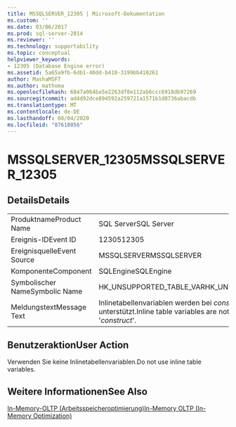 ```yaml
---
title: MSSQLSERVER_12305 | Microsoft-Dokumentation
ms.custom: ''
ms.date: 03/06/2017
ms.prod: sql-server-2014
ms.reviewer: ''
ms.technology: supportability
ms.topic: conceptual
helpviewer_keywords:
- 12305 (Database Engine error)
ms.assetid: 5a65a9fb-6db1-40dd-b410-3199bb410261
author: MashaMSFT
ms.author: mathoma
ms.openlocfilehash: 6847a064ba5e2263df8e112ab6ccc6918db97269
ms.sourcegitcommit: ad4d92dce894592a259721a1571b1d8736abacdb
ms.translationtype: MT
ms.contentlocale: de-DE
ms.lasthandoff: 08/04/2020
ms.locfileid: "87618056"
---
```

# <a name="mssqlserver_12305"></a><span data-ttu-id="ece0f-102">MSSQLSERVER_12305</span><span class="sxs-lookup"><span data-stu-id="ece0f-102">MSSQLSERVER_12305</span></span>
    
## <a name="details"></a><span data-ttu-id="ece0f-103">Details</span><span class="sxs-lookup"><span data-stu-id="ece0f-103">Details</span></span>  
  
|||  
|-|-|  
|<span data-ttu-id="ece0f-104">Produktname</span><span class="sxs-lookup"><span data-stu-id="ece0f-104">Product Name</span></span>|<span data-ttu-id="ece0f-105">SQL Server</span><span class="sxs-lookup"><span data-stu-id="ece0f-105">SQL Server</span></span>|  
|<span data-ttu-id="ece0f-106">Ereignis-ID</span><span class="sxs-lookup"><span data-stu-id="ece0f-106">Event ID</span></span>|<span data-ttu-id="ece0f-107">12305</span><span class="sxs-lookup"><span data-stu-id="ece0f-107">12305</span></span>|  
|<span data-ttu-id="ece0f-108">Ereignisquelle</span><span class="sxs-lookup"><span data-stu-id="ece0f-108">Event Source</span></span>|<span data-ttu-id="ece0f-109">MSSQLSERVER</span><span class="sxs-lookup"><span data-stu-id="ece0f-109">MSSQLSERVER</span></span>|  
|<span data-ttu-id="ece0f-110">Komponente</span><span class="sxs-lookup"><span data-stu-id="ece0f-110">Component</span></span>|<span data-ttu-id="ece0f-111">SQLEngine</span><span class="sxs-lookup"><span data-stu-id="ece0f-111">SQLEngine</span></span>|  
|<span data-ttu-id="ece0f-112">Symbolischer Name</span><span class="sxs-lookup"><span data-stu-id="ece0f-112">Symbolic Name</span></span>|<span data-ttu-id="ece0f-113">HK_UNSUPPORTED_TABLE_VAR</span><span class="sxs-lookup"><span data-stu-id="ece0f-113">HK_UNSUPPORTED_TABLE_VAR</span></span>|  
|<span data-ttu-id="ece0f-114">Meldungstext</span><span class="sxs-lookup"><span data-stu-id="ece0f-114">Message Text</span></span>|<span data-ttu-id="ece0f-115">Inlinetabellenvariablen werden bei *construct* nicht unterstützt.</span><span class="sxs-lookup"><span data-stu-id="ece0f-115">Inline table variables are not supported with '*construct*'.</span></span>|  
  
## <a name="user-action"></a><span data-ttu-id="ece0f-116">Benutzeraktion</span><span class="sxs-lookup"><span data-stu-id="ece0f-116">User Action</span></span>  
 <span data-ttu-id="ece0f-117">Verwenden Sie keine Inlinetabellenvariablen.</span><span class="sxs-lookup"><span data-stu-id="ece0f-117">Do not use inline table variables.</span></span>  
  
## <a name="see-also"></a><span data-ttu-id="ece0f-118">Weitere Informationen</span><span class="sxs-lookup"><span data-stu-id="ece0f-118">See Also</span></span>  
 [<span data-ttu-id="ece0f-119">In-Memory-OLTP &#40;Arbeitsspeicheroptimierung&#41;</span><span class="sxs-lookup"><span data-stu-id="ece0f-119">In-Memory OLTP &#40;In-Memory Optimization&#41;</span></span>](../in-memory-oltp/in-memory-oltp-in-memory-optimization.md)  
  
  
